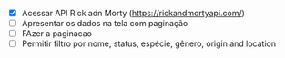 - [X] Acessar API Rick adn Morty (https://rickandmortyapi.com/)
- [ ] Apresentar os dados na tela com paginação
- [ ] FAzer a paginacao
- [ ] Permitir filtro por nome, status, espécie, gênero, origin and location

